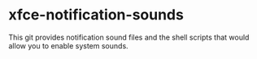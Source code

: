 # xfce-notification-sounds
This git provides notification sound files and the shell scripts that would allow you to enable system sounds.
